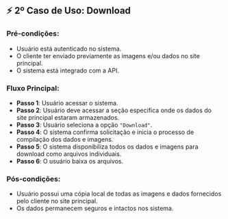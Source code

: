 ## ⚡ **2º Caso de Uso**: Download 


### Pré-condições:
- Usuário está autenticado no sistema.
- O cliente ter enviado previamente as imagens e/ou dados no site principal.
- O sistema está integrado com a API.

### Fluxo Principal: 
- **Passo 1**: Usuário acessar o sistema.
- **Passo 2**: Usuário deve acessar a seção especifica onde os dados do site principal estaram armazenados.
- **Passo 3**: Usuário seleciona a opção `"Download"`.
- **Passo 4**: O sistema confirma solicitação e inicia o processo de compilação dos dados e imagens.
- **Passo 5**: O sistema disponibiliza todos os dados e imagens para download como arquivos individuais.
- **Passo 6**: O usuário baixa os arquivos.

### Pós-condições:
- Usuário possui uma cópia local de todas as imagens e dados fornecidos pelo cliente no site principal.
- Os dados permanecem seguros e intactos nos sistema.
